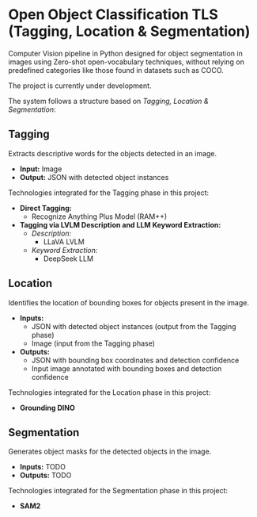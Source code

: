 # Open Object Classification TLS (Tagging, Location & Segmentation)

Computer Vision pipeline in Python designed for object segmentation in images using Zero-shot open-vocabulary techniques, without relying on predefined categories like those found in datasets such as COCO.

The project is currently under development.

The system follows a structure based on *Tagging, Location & Segmentation*:

## Tagging

Extracts descriptive words for the objects detected in an image.

- **Input:** Image
- **Output:** JSON with detected object instances

Technologies integrated for the Tagging phase in this project:

- **Direct Tagging:**
  - Recognize Anything Plus Model (RAM++)
- **Tagging via LVLM Description and LLM Keyword Extraction:**
  - *Description:*
    - LLaVA LVLM
  - *Keyword Extraction:*
    - DeepSeek LLM

## Location

Identifies the location of bounding boxes for objects present in the image.

- **Inputs:**
  - JSON with detected object instances (output from the Tagging phase)
  - Image (input from the Tagging phase)
- **Outputs:**
  - JSON with bounding box coordinates and detection confidence
  - Input image annotated with bounding boxes and detection confidence

Technologies integrated for the Location phase in this project:

- **Grounding DINO**

## Segmentation

Generates object masks for the detected objects in the image.

- **Inputs:** TODO
- **Outputs:** TODO

Technologies integrated for the Segmentation phase in this project:

- **SAM2**
